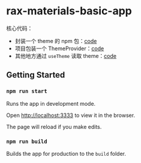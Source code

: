 # rax-materials-basic-app

核心代码：

- 封装一个 theme 的 npm 包：[code](./src/components/Theme/index.tsx)
- 项目包装一个 ThemeProvider：[code](./src/app.tsx)
- 其他地方通过 `useTheme` 读取 theme：[code](./src/pages/Home/index.tsx)

## Getting Started

### `npm run start`

Runs the app in development mode.

Open [http://localhost:3333](http://localhost:3333) to view it in the browser.

The page will reload if you make edits.

### `npm run build`

Builds the app for production to the `build` folder.
